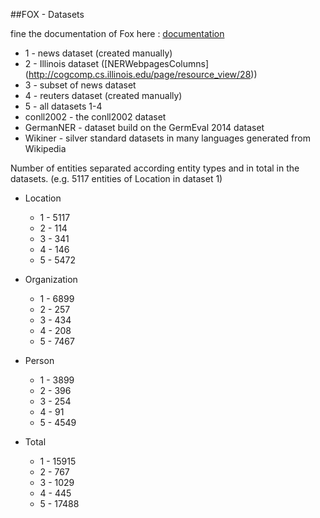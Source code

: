 [3]:../documentation
##FOX - Datasets

fine the documentation of Fox here : [documentation][3]

* 1 - news dataset (created manually)
* 2 - Illinois dataset ([NERWebpagesColumns] (http://cogcomp.cs.illinois.edu/page/resource_view/28))
* 3 - subset of news dataset
* 4 - reuters dataset (created manually)
* 5 - all datasets 1-4
* conll2002 - the conll2002 dataset
* GermanNER - dataset build on the GermEval 2014 dataset
* Wikiner - silver standard datasets in many languages generated from Wikipedia



Number of entities separated according entity types and in total in the datasets. (e.g. 5117 entities of Location in dataset 1)

* Location
    - 1 - 5117
    - 2 - 114
    - 3 - 341
    - 4 - 146
    - 5 - 5472

* Organization
    - 1 - 6899
    - 2 - 257
    - 3 - 434
    - 4 - 208
    - 5 - 7467

* Person
    - 1 - 3899
    - 2 - 396
    - 3 - 254
    - 4 - 91
    - 5 - 4549

* Total
    - 1 - 15915
    - 2 - 767
    - 3 - 1029
    - 4 - 445
    - 5 - 17488
